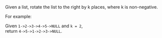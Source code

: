 <div class="markdown-content" id="problem-content">
<p>Given a list, rotate the list to the right by k places, where k is non-negative.</p>
<p>For example:</p>
<p>Given <code class="highlighter-rouge">1-&gt;2-&gt;3-&gt;4-&gt;5-&gt;NULL</code> and <code class="highlighter-rouge">k = 2</code>,<br/>
return <code class="highlighter-rouge">4-&gt;5-&gt;1-&gt;2-&gt;3-&gt;NULL</code>.</p>

</div>